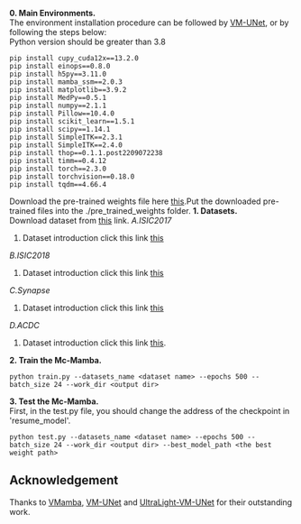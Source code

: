 **0. Main Environments.** </br>
The environment installation procedure can be followed by [VM-UNet](https://github.com/JCruan519/VM-UNet), or by following the steps below:</br>
Python version should be greater than 3.8
```
pip install cupy_cuda12x==13.2.0
pip install einops==0.8.0
pip install h5py==3.11.0
pip install mamba_ssm==2.0.3
pip install matplotlib==3.9.2
pip install MedPy==0.5.1
pip install numpy==2.1.1
pip install Pillow==10.4.0
pip install scikit_learn==1.5.1
pip install scipy==1.14.1
pip install SimpleITK==2.3.1
pip install SimpleITK==2.4.0
pip install thop==0.1.1.post2209072238
pip install timm==0.4.12
pip install torch==2.3.0
pip install torchvision==0.18.0
pip install tqdm==4.66.4

```
Download the pre-trained weights file here [this](https://zenodo.org/records/13743856).Put the downloaded pre-trained files into the ./pre_trained_weights folder.
**1. Datasets.** </br>
Download dataset from [this](https://zenodo.org/records/13741332) link.
*A.ISIC2017* </br>
1. Dataset introduction click this link [this](https://challenge.isic-archive.com/data)</br>

*B.ISIC2018* </br>
1. Dataset introduction click this link [this](https://challenge.isic-archive.com/data)</br>

*C.Synapse* </br>
1. Dataset introduction click this link [this](https://www.synapse.org/#!Synapse:syn3193805/wiki)</br>

*D.ACDC* </br>
1. Dataset introduction click this link [this](https://acdc.vision.ee.ethz.ch/). </br>

**2. Train the Mc-Mamba.**
```
python train.py --datasets_name <dataset name> --epochs 500 --batch_size 24 --work_dir <output dir>
```
**3. Test the Mc-Mamba.**  
First, in the test.py file, you should change the address of the checkpoint in 'resume_model'.
```
python test.py --datasets_name <dataset name> --epochs 500 --batch_size 24 --work_dir <output dir> --best_model_path <the best weight path>
```

## Acknowledgement
Thanks to [VMamba](https://github.com/MzeroMiko/VMamba), [VM-UNet](https://github.com/JCruan519/VM-UNet) and [UltraLight-VM-UNet](https://github.com/wurenkai/UltraLight-VM-UNet) for their outstanding work.

